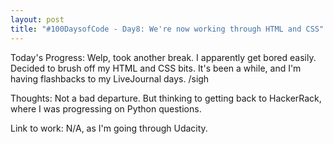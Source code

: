 ```yaml
---
layout: post
title: "#100DaysofCode - Day8: We're now working through HTML and CSS"
---
```


Today's Progress: Welp, took another break. I apparently get bored easily. Decided to brush off my HTML and CSS bits. It's been a while, and I'm having flashbacks to my LiveJournal days. /sigh

Thoughts: Not a bad departure. But thinking to getting back to HackerRack, where I was progressing on Python questions.

Link to work: N/A, as I'm going through Udacity.